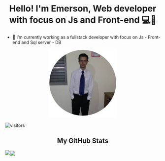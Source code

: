 <h1 align='center'>Hello! I'm Emerson, Web developer with focus on Js and Front-end 💻🚀</h1>


- 🔭 I’m currently working as a fullstack developer with focus on Js - Front-end and Sql server - DB


<div align="center">
<img width="221px" height = "221px" src="https://github.com/Emerson00Santos/Emerson00Santos/blob/main/me2.png" alt="cover" />
</div>

<p align='center'>

![visitors](https://visitor-badge.glitch.me/badge?page_id=Emerson00Santos.Emerson00Santos)
</p>


<h2 align="center"> My GitHub Stats </h2>
<a href="https://github.com/anuraghazra/github-readme-stats">
<img align="left" src="https://github-readme-stats.vercel.app/api?username=Emerson00Santos&count_private=true&show_icons=true&theme=radical" />
</a>
<a href="https://github.com/anuraghazra/convoychat">
<img align="center" src="https://github-readme-stats.vercel.app/api/top-langs/?username=Emerson00Santos&theme=radical" />
</a>

<!--
**Emerson00Santos/Emerson00Santos** is a ✨ _special_ ✨ repository because its `README.md` (this file) appears on your GitHub profile.

Here are some ideas to get you started:

- 🔭 I’m currently working on ...
- 🌱 I’m currently learning ...
- 👯 I’m looking to collaborate on ...
- 🤔 I’m looking for help with ...
- 💬 Ask me about ...
- 📫 How to reach me: ...
- 😄 Pronouns: ...
- ⚡ Fun fact: ...
-->
